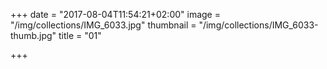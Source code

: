 +++
date = "2017-08-04T11:54:21+02:00"
image = "/img/collections/IMG_6033.jpg"
thumbnail = "/img/collections/IMG_6033-thumb.jpg"
title = "01"

+++


